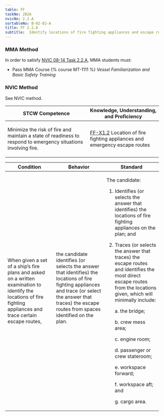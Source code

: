 ```yaml
---
table: FF
taskNo: 2B2A
nvicNo: 2.2.A 
sortableNo: B-02-02-A
title: FF 2.2.A 
subtitle:  Identify locations of fire fighting appliances and escape routes from spaces
---
```



### MMA Method

In order to satisfy  [NVIC 08-14  Task  2.2.A]({{site.baseurl}}/assets/images/nvic-08-14.pdf), MMA students must:

* Pass MMA Course {% course MT-1111 %}  *Vessel Familiarization and Basic Safety Training*


### NVIC Method

<a onclick="togglevisibility('nvic_methods')" >See NVIC method.</a>

<div id='nvic_methods' class='hide'>

<table>
<thead>
<tr>
<th class='forty'> STCW Competence </th>
<th class='sixty'> Knowledge, Understanding, and Proficiency </th>
</tr>
</thead>




<tbody>
<tr><td markdown='1'>

Minimize the risk of fire and maintain a state of readiness to respond to emergency situations involving fire.

</td><td markdown='1'>

[FF-X1.2]({{site.baseurl}}/tables/612.html#FF-X1.2) Location of fire fighting appliances and emergency escape routes

</td></tr>


</tbody>
</table>


<table>
<thead>
<tr><th class='twenty'>  Condition </th><th class='twenty'> Behavior </th><th  class='sixty'>Standard </th></tr>
</thead>
<tbody >



<tr><td markdown='1'>

When given a set of a ship’s fire plans and asked on a written examination to identify the locations of fire fighting appliances and trace certain escape routes,

</td><td markdown='1'>

the candidate identifies (or selects the answer that identifies) the locations of fire fighting appliances and trace (or select the answer that traces) the escape routes from spaces identified on the plan.

<br>

<div class="tooltip">
<span class="tooltiptext">
</span>
</div>


</td><td markdown='1'>

The candidate:
 
1. Identifies (or selects the answer that identifies) the locations of fire fighting appliances on the plan; and 
2. Traces (or selects the answer that traces) the escape routes and identifies the most direct escape routes from the locations given, which will minimally include:
 
	 a. the bridge; 
	
	 b. crew mess area; 
 	
	c. engine room; 

	 d. passenger or crew stateroom;

	 e. workspace forward; 

	 f. workspace aft; and
 
 	g. cargo area.

</td></tr>
</tbody>
</table>
</div>
